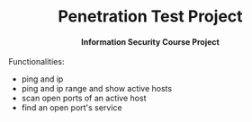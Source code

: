 <div align='center'>

# Penetration Test Project

#### Information Security Course Project 

</div>

Functionalities:
- ping and ip
- ping and ip range and show active hosts
- scan open ports of an active host
- find an open port's service
